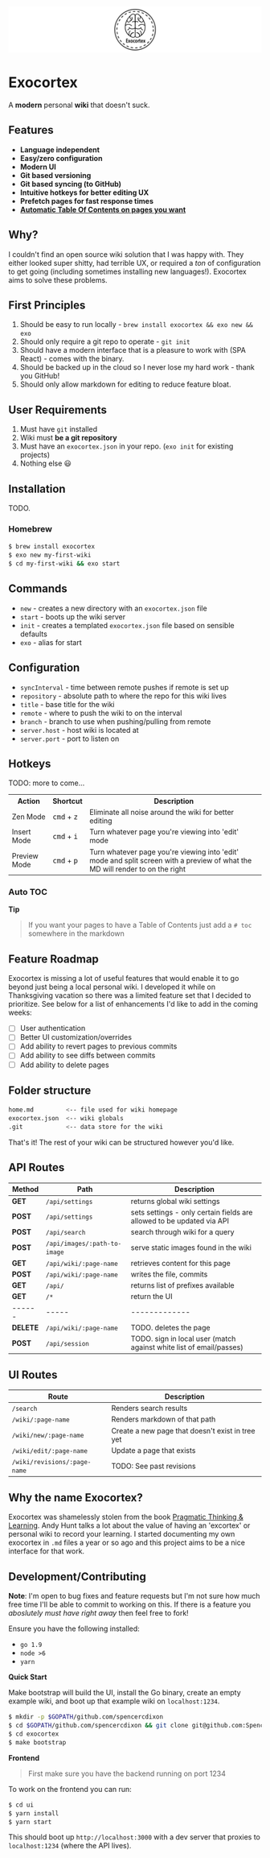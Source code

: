 ![Exocortex Logo](assets/title.png)

# Exocortex

A **modern** personal **wiki** that doesn't suck.

## Features

* **Language independent**
* **Easy/zero configuration**
* **Modern UI**
* **Git based versioning**
* **Git based syncing (to GitHub)**
* **Intuitive hotkeys for better editing UX**
* **Prefetch pages for fast response times**
* [**Automatic Table Of Contents on pages you want**](#auto-toc)

## Why?

I couldn't find an open source wiki solution that I was happy with.  They either
looked super shitty, had terrible UX, or required a _ton_ of configuration to
get going (including sometimes installing new languages!).  Exocortex aims to
solve these problems.

## First Principles

1. Should be easy to run locally - `brew install exocortex && exo new && exo`
2. Should only require a git repo to operate - `git init`
3. Should have a modern interface that is a pleasure to work with (SPA React) - comes with the binary.
4. Should be backed up in the cloud so I never lose my hard work - thank you GitHub!
5. Should only allow markdown for editing to reduce feature bloat.

## User Requirements

1. Must have `git` installed
2. Wiki must **be a git repository**
3. Must have an `exocortex.json` in your repo.  (`exo init` for existing projects)
4. Nothing else :smiley:

## Installation

TODO.

### Homebrew

```sh
$ brew install exocortex
$ exo new my-first-wiki
$ cd my-first-wiki && exo start
```

## Commands

* `new` - creates a new directory with an `exocortex.json` file
* `start` - boots up the wiki server
* `init` - creates a templated `exocortex.json` file based on sensible defaults
* `exo` - alias for start

## Configuration

* `syncInterval` - time between remote pushes if remote is set up
* `repository` - absolute path to where the repo for this wiki lives
* `title` - base title for the wiki
* `remote` - where to push the wiki to on the interval
* `branch` - branch to use when pushing/pulling from remote
* `server.host` - host wiki is located at
* `server.port` - port to listen on

## Hotkeys

TODO: more to come...

<table>
  <tr>
    <th>Action</th>
    <th>Shortcut</th>
    <th>Description</th>
  </tr>
  <tr>
    <td>Zen Mode</td>
    <td>
      <kbd>cmd</kbd> + <kbd>z </kbd>
    </td>
    <td>
      Eliminate all noise around the wiki for better editing
    </td>
  </tr>
  <tr>
    <td>Insert Mode</td>
    <td>
      <kbd>cmd</kbd> + <kbd>i </kbd>
    </td>
    <td>
      Turn whatever page you're viewing into 'edit' mode
    </td>
  </tr>
  <tr>
    <td>Preview Mode</td>
    <td>
      <kbd>cmd</kbd> + <kbd>p </kbd>
    </td>
    <td>
      Turn whatever page you're viewing into 'edit' mode and split screen with a
      preview of what the MD will render to on the right
    </td>
  </tr>
</table>

### Auto TOC

**Tip**
> If you want your pages to have a Table of Contents just add a `# toc` somewhere in the markdown

## Feature Roadmap

Exocortex is missing a lot of useful features that would enable it to go beyond
just being a local personal wiki.  I developed it while on Thanksgiving vacation
so there was a limited feature set that I decided to prioritize.  See below for
a list of enhancements I'd like to add in the coming weeks:

- [ ] User authentication
- [ ] Better UI customization/overrides
- [ ] Add ability to revert pages to previous commits
- [ ] Add ability to see diffs between commits
- [ ] Add ability to delete pages

## Folder structure

```sh
home.md         <-- file used for wiki homepage
exocortex.json  <-- wiki globals
.git            <-- data store for the wiki
```

That's it!  The rest of your wiki can be structured however you'd like.

## API Routes

| Method | Path | Description |
|--------|------|-------------|
| **GET** | `/api/settings` | returns global wiki settings |
| **POST** | `/api/settings` | sets settings - only certain fields are allowed to be updated via API |
| **POST** | `/api/search` | search through wiki for a query |
| **POST** | `/api/images/:path-to-image` | serve static images found in the wiki |
| **GET** | `/api/wiki/:page-name` | retrieves content for this page |
| **POST** | `/api/wiki/:page-name` | writes the file, commits |
| **GET** | `/api/` | returns list of prefixes available |
| **GET** | `/*` | return the UI |
| ------ | ----- | ------------- |
| **DELETE** | `/api/wiki/:page-name` | TODO. deletes the page |
| **POST** | `/api/session` | TODO. sign in local user (match against white list of email/passes) |

## UI Routes
| Route | Description |
|-------|-------------|
| `/search`| Renders search results |
| `/wiki/:page-name` | Renders markdown of that path |
| `/wiki/new/:page-name` | Create a new page that doesn't exist in tree yet |
| `/wiki/edit/:page-name` | Update a page that exists |
| `/wiki/revisions/:page-name` | TODO: See past revisions |

## Why the name Exocortex?

Exocortex was shamelessly stolen from the book [Pragmatic Thinking &
Learning](https://pragprog.com/book/ahptl/pragmatic-thinking-and-learning).
Andy Hunt talks a lot about the value of having an 'excortex' or personal wiki
to record your learning.  I started documenting my own exocortex in `.md` files
a year or so ago and this project aims to be a nice interface for that work.

## Development/Contributing
**Note**: I'm open to bug fixes and feature requests but I'm not sure how much
free time I'll be able to commit to working on this.  If there is a feature you
_aboslutely must have right away_ then feel free to fork!

Ensure you have the following installed:

* `go 1.9`
* `node >6`
* `yarn`

**Quick Start**

Make bootstrap will build the UI, install the Go binary, create an empty example
wiki, and boot up that example wiki on `localhost:1234`.

```sh
$ mkdir -p $GOPATH/github.com/spencercdixon
$ cd $GOPATH/github.com/spencercdixon && git clone git@github.com:SpencerCDixon/exocortex.git
$ cd exocortex
$ make bootstrap
```

**Frontend**

> First make sure you have the backend running on port 1234

To work on the frontend you can run:
```sh
$ cd ui
$ yarn install
$ yarn start
```

This should boot up `http://localhost:3000` with a dev server that proxies to
`localhost:1234` (where the API lives).
